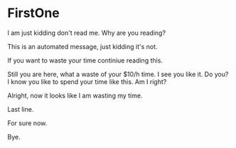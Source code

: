 # FirstOne
I am just kidding don't read me. Why are you reading? 

This is an automated message, just kidding it's not. 

If you want to waste your time continiue reading this. 

Still you are here, what a waste of your $10/h time. I see you like it. Do you? I know you like to spend your time like this. Am I right?

Alright, now it looks like I am wasting my time. 

Last line.

For sure now. 

Bye.
